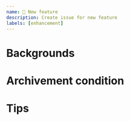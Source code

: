 ```yaml
---
name: 🚀 New feature
description: Create issue for new feature
labels: [enhancement]
---
```


# Backgrounds

# Archivement condition

# Tips
